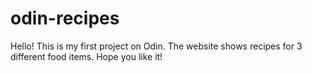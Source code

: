 # odin-recipes
Hello!
This is my first project on Odin. 
The website shows recipes for 3 different food items.
Hope you like it!